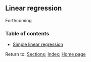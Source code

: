## Linear regression

Forthcoming

### Table of contents

* [Simple linear regression](C04_P001_Simple_linear_regression.md)

Return to:
[Sections](C00_P002_Chapters.md);
[Index](C0_P000_Alphabetical.md);
[Home page](https://rettopnivek.github.io/Tutorials_for_statistics/)
